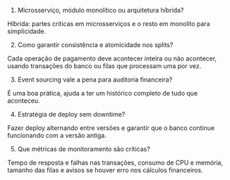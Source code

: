 1. Microsserviço, módulo monolítico ou arquitetura híbrida?

Híbrida: partes críticas em microsserviços e o resto em monolito para simplicidade.

2. Como garantir consistência e atomicidade nos splits?

Cada operação de pagamento deve acontecer inteira ou não acontecer, usando transações do banco ou filas que processam uma por vez.

3. Event sourcing vale a pena para auditoria financeira?

É uma boa prática, ajuda a ter um histórico completo de tudo que aconteceu.

4. Estratégia de deploy sem downtime?

Fazer deploy alternando entre versões e garantir que o banco continue funcionando com a versão antiga.

5. Que métricas de monitoramento são críticas?

Tempo de resposta e falhas nas transações, consumo de CPU e memória, tamanho das filas e avisos se houver erro nos cálculos financeiros.